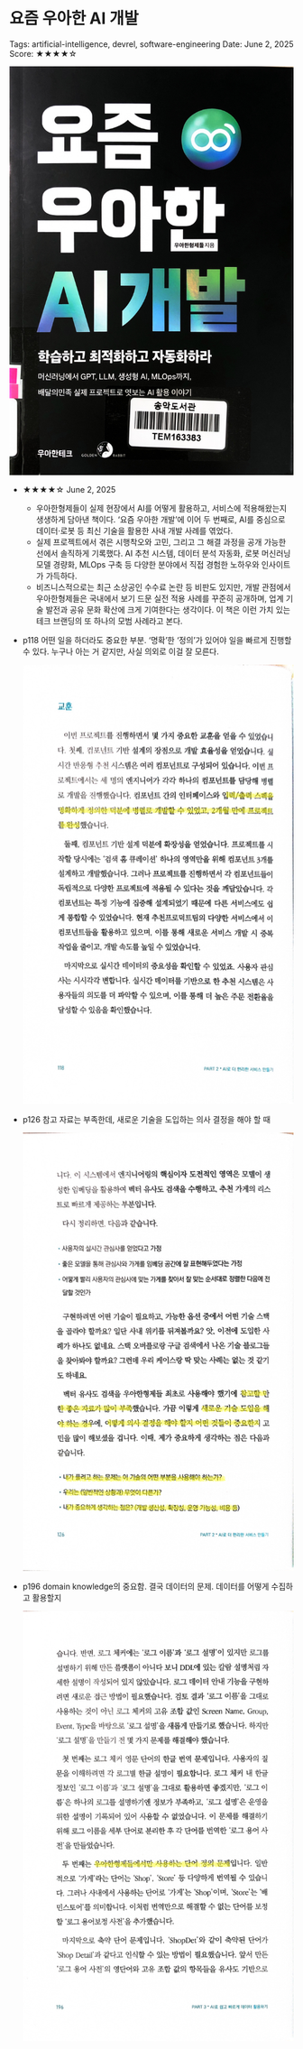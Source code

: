 # 요즘 우아한 AI 개발

Tags: artificial-intelligence, devrel, software-engineering
Date: June 2, 2025
Score: ★★★★☆

![woowahan_ai_1.jpg](images/woowahan_ai_1.jpg)

- ★★★★☆ June 2, 2025
    - 우아한형제들이 실제 현장에서 AI를 어떻게 활용하고, 서비스에 적용해왔는지 생생하게 담아낸 책이다. ‘요즘 우아한 개발’에 이어 두 번째로, AI를 중심으로 데이터·로봇 등 최신 기술을 활용한 사내 개발 사례를 엮었다.
    - 실제 프로젝트에서 겪은 시행착오와 고민, 그리고 그 해결 과정을 공개 가능한 선에서 솔직하게 기록했다. AI 추천 시스템, 데이터 분석 자동화, 로봇 머신러닝 모델 경량화, MLOps 구축 등 다양한 분야에서 직접 경험한 노하우와 인사이트가 가득하다.
    - 비즈니스적으로는 최근 소상공인 수수료 논란 등 비판도 있지만, 개발 관점에서 우아한형제들은 국내에서 보기 드문 실전 적용 사례를 꾸준히 공개하며, 업계 기술 발전과 공유 문화 확산에 크게 기여한다는 생각이다. 이 책은 이런 가치 있는 테크 브랜딩의 또 하나의 모범 사례라고 본다.
- p118 어떤 일을 하더라도 중요한 부분. ‘명확’한 ‘정의’가 있어야 일을 빠르게 진행할 수 있다. 누구나 아는 거 같지만, 사실 의외로 이걸 잘 모른다.
    
    ![woowahan_ai_2.jpg](images/woowahan_ai_2.jpg)
    
- p126 참고 자료는 부족한데, 새로운 기술을 도입하는 의사 결정을 해야 할 때
    
    ![woowahan_ai_3.jpg](images/woowahan_ai_3.jpg)
    
- p196 domain knowledge의 중요함. 결국 데이터의 문제. 데이터를 어떻게 수집하고 활용할지
    
    ![woowahan_ai_4.jpg](images/woowahan_ai_4.jpg)